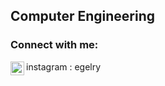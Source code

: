 ## Computer Engineering




### Connect with me:
<img align="left" alt="codeSTACKr | Instagram"  width="22px" src="https://cdn.jsdelivr.net/npm/simple-icons@v3/icons/instagram.svg" hr />
instagram : egelry 














